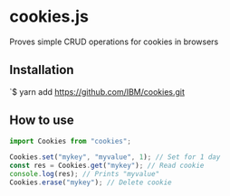 # cookies.js

Proves simple CRUD operations for cookies in browsers

## Installation

`$ yarn add https://github.com/IBM/cookies.git

## How to use

```javascript
import Cookies from "cookies";

Cookies.set("mykey", "myvalue", 1); // Set for 1 day
const res = Cookies.get("mykey"); // Read cookie
console.log(res); // Prints "myvalue"
Cookies.erase("mykey"); // Delete cookie
```
